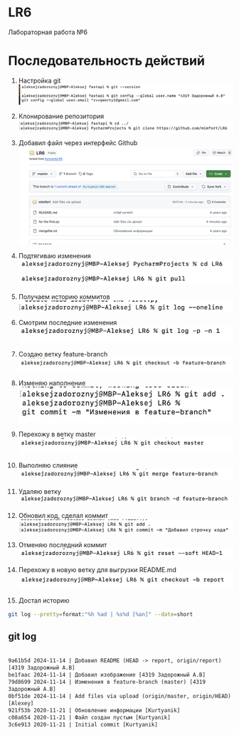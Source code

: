 # LR6
Лабораторная работа №6



# Последовательность действий
1. Настройка git
![Настройка git](images/1.png)


2. Клонирование репозитория
![Клонирование репозитория](images/2.png)


3. Добавил файл через интерфейс Github
![Добавил файл через интерфейс Github](images/3.png)

4. Подтягиваю изменения
![Подтягиваю изменения](images/4.png)

5. Получаем историю коммитов
![Получаем историю коммитов](images/5.png)

6. Смотрим последние изменения 
![Смотрим последние изменения ](images/6.png)

7. Создаю ветку feature-branch
![Создаю ветку feature-branch](images/7.png)

8. Изменяю наполнение 
![Изменяю наполнение](images/8.png)

9. Перехожу в ветку master
![Перехожу в ветку master](images/9.png)

10. Выполняю слияние
![Выполняю слияние](images/10.png)

11. Удаляю ветку
![Удаляю ветку](images/11.png)

12. Обновил код, сделал коммит
![Обновил код, сделал коммит](images/12.png)

13. Отменяю последний коммит
![Отменяю последний коммит](images/13.png)

14. Перехожу в новую ветку для выгрузки README.md
![Перехожу в новую ветку для выгрузки readme.md](images/14.png)

15. Достал историю

```bash
git log --pretty=format:"%h %ad | %s%d [%an]" --date=short
```

## git log

```text

9a61b5d 2024-11-14 | Добавил README (HEAD -> report, origin/report) [4319 Задорожный А.В]
be1faac 2024-11-14 | Добавил изображение [4319 Задорожный А.В]
79d8699 2024-11-14 | Изменения в feature-branch (master) [4319 Задорожный А.В]
0bf51de 2024-11-14 | Add files via upload (origin/master, origin/HEAD) [Alexey]
921f53b 2020-11-21 | Обновление информации [Kurtyanik]
c08a654 2020-11-21 | Файл создан пустым [Kurtyanik]
3c6e913 2020-11-21 | Initial commit [Kurtyanik]
```
